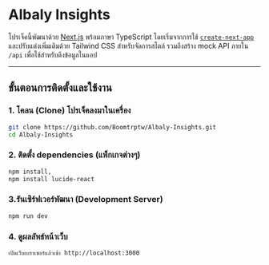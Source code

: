 # Albaly Insights

โปรเจ็คนี้พัฒนาด้วย [Next.js](https://nextjs.org) พร้อมภาษา TypeScript โดยเริ่มจากการใช้ [`create-next-app`](https://nextjs.org/docs/app/api-reference/cli/create-next-app) และปรับแต่งเพิ่มเติมด้วย Tailwind CSS สำหรับจัดการสไตล์ รวมถึงสร้าง mock API ภายใน `/api` เพื่อใช้สำหรับดึงข้อมูลในแอป

---

## ขั้นตอนการติดตั้งและใช้งาน

### 1. โคลน (Clone) โปรเจ็คลงมาในเครื่อง

```bash
git clone https://github.com/Boomtrptw/Albaly-Insights.git
cd Albaly-Insights
```

### 2. ติดตั้ง dependencies (แพ็กเกจต่างๆ)

```bash
npm install,
npm install lucide-react
```

### 3.รันเซิร์ฟเวอร์พัฒนา (Development Server)

```bash
npm run dev
```

### 4. ดูผลลัพธ์หน้าเว็บ

```bash
เปิดเว็บเบราเซอร์แล้วเข้า http://localhost:3000
```
